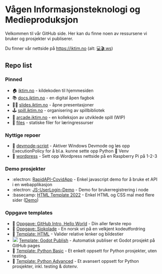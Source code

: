 # Vågen Informasjonsteknologi og Medieproduksjon
Velkommen til vår GitHub side. Her kan du finne noen av ressursene vi bruker og prosjekter vi publiserer.

Du finner vår nettside på https://iktim.no (alt: <a href="https://💻🎬.ws">💻🎬.ws</a>)

## Repo list
### Pinned
- :house: [iktim.no](https://github.com/VaagenIM/iktim.no) - kildekoden til hjemmesiden
- :books: [docs.iktim.no](https://github.com/VaagenIM/docs.iktim.no) - en digital åpen fagbok
- :man_teacher: [slides.iktim.no](https://github.com/VaagenIM/slides.iktim.no) - åpne presentasjoner
- :joystick: [spill.iktim.no](https://github.com/VaagenIM/spill.iktim.no) - organisering av spillbibliotek
- :game_die: [arcade.iktim.no](https://github.com/VaagenIM/arcade.iktim.no) - en kolleksjon av utviklede spill (WIP)
- :file_folder: [files](https://github.com/VaagenIM/files) - statiske filer for læringressurser

### Nyttige repoer
- :receipt: [devmode-script](https://github.com/VaagenIM/devmode-script) - Aktiver Windows Devmode og løs opp ExecutionPolicy for å bl.a. kunne sette opp Python :snake: Venv
- :receipt: [wordpress](https://github.com/VaagenIM/wordpress) - Sett opp Wordpress nettside på en Raspberry Pi på 1-2-3

### Demo prosjekter
- :electron: [RapidAPI-CovidApp](https://github.com/VaagenIM/RapidAPI-CovidApp) - Enkel javascript demo for å bruke et API i en webapplikasjon
- :electron: [JS-UserLogin-Demo](https://github.com/VaagenIM/JS-UserLogin-Demo) - Demo for brukerregistrering i node
- :basecamp: [HTML Template 2022](https://github.com/VaagenIM/html-template-09-2022) - Enkel HTML og CSS mal med flere sider ([Demo](https://vaagenim.github.io/html-template-09-2022/))

### Oppgave templates
- :wave: [Oppgave: GitHub Intro, Hello World](https://github.com/VaagenIM/template_GitHubIntro_HelloWorld) - Din aller første repo
- :snake: [Oppgave: Sjokolade](https://github.com/VaagenIM/oppgave_sjokolade) - En norsk vri på en velkjent kodeutfordring
- :memo: [Template: HTML](https://github.com/VaagenIM/template_HTML) - Valider relative lenker og bildestier
- <img height="18" src="https://godotengine.org/themes/godotengine/assets/press/icon_color.png"> [Template: Godot Publish](https://github.com/VaagenIM/template_godot_publish) - Automatisk publiser et Godot prosjekt på GitHub pages
- :snake: [Template: Python Basic](https://github.com/VaagenIM/template_python_basic) - Et enkelt oppsett for Python prosjekter, uten testing.
- :snake: [Template: Python Advanced](https://github.com/VaagenIM/template_python_advanced) - Et avansert oppsett for Python prosjekter, inkl. testing & dotenv.
